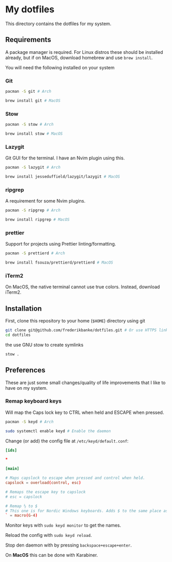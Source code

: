 # My dotfiles

This directory contains the dotfiles for my system.

## Requirements

A package manager is required. For Linux distros these should be installed already, but if on MacOS, download homebrew and use `brew install`.

You will need the following installed on your system

### Git

```bash
pacman -S git # Arch

brew install git # MacOS
```

### Stow

```bash
pacman -S stow # Arch

brew install stow # MacOS
```

### Lazygit

Git GUI for the terminal. I have an Nvim plugin using this.

```bash
pacman -S lazygit # Arch

brew install jesseduffield/lazygit/lazygit # MacOS
```
### ripgrep

A requirement for some Nvim plugins.

```bash
pacman -S ripgrep # Arch

brew install ripgrep # MacOS
```

### prettier

Support for projects using Prettier linting/formatting.

```bash
pacman -S prettierd # Arch

brew install fsouza/prettierd/prettierd # MacOS
```

### iTerm2

On MacOS, the native terminal cannot use true colors. Instead, download iTerm2.

## Installation

First, clone this repository to your home (`$HOME`) directory using git

```bash
git clone git@github.com/frederikbanke/dotfiles.git # Or use HTTPS link
cd dotfiles
```

the use GNU stow to create symlinks

```bash
stow .
```

## Preferences

These are just some small changes/quality of life improvements that I like to have on my system.

### Remap keyboard keys
Will map the Caps lock key to CTRL when held and ESCAPE when pressed.

```bash
pacman -S keyd # Arch

sudo systemctl enable keyd # Enable the daemon
```

Change (or add) the config file at `/etc/keyd/default.conf`:

```conf
[ids]

*

[main]

# Maps capslock to escape when pressed and control when held.
capslock = overload(control, esc)

# Remaps the escape key to capslock
# esc = capslock

# Remap ½ to $
# This one is for Nordic Windows keyboards. Adds $ to the same place as it is on a MacOS keyboad.
` = macro(G-4)
```

Monitor keys with `sudo keyd monitor` to get the names.

Reload the config with `sudo keyd reload`.

Stop den daemon with by pressing `backspace+escape+enter`.

On **MacOS** this can be done with Karabiner.

